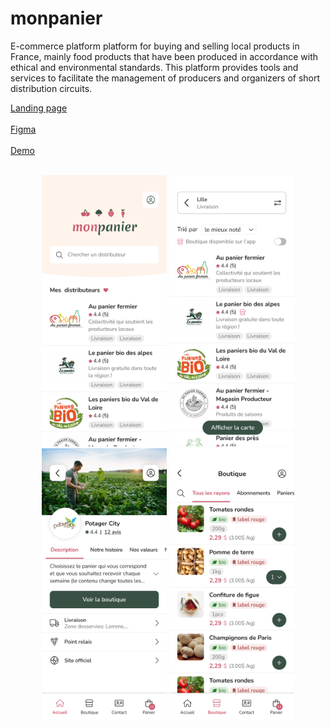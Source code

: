 # monpanier
E-commerce platform platform for buying and selling local products in France, mainly food products that have been produced in accordance with ethical and environmental standards. This platform provides tools and services to facilitate the management of producers and organizers of short distribution circuits.

[Landing page](https://monpanier.app/) <br> <br>
[Figma](https://www.figma.com/file/1o5wSNJooIAmzh9BqtYrec/Design-system?node-id=1364%3A4128&t=S7TUst0Puuvn002S-1) <br> <br>
[Demo](https://www.figma.com/proto/1o5wSNJooIAmzh9BqtYrec/Design-system?node-id=1288%3A2043&scaling=scale-down&page-id=420%3A283&starting-point-node-id=1265%3A4084&show-proto-sidebar=1) <br> <br>

<div align="center">
    <img src="public/screenshots/1.png" width="200"/>
    <img src="public/screenshots/5.png" width="200"/>
    <img src="public/screenshots/7.png" width="200"/>
    <img src="public/screenshots/10.png" width="200"/>
</div>



